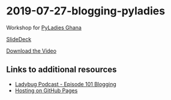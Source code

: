 # 2019-07-27-blogging-pyladies

Workshop for [PyLadies Ghana](https://twitter.com/pyladiesghana)

[SlideDeck]()

[Download the Video](https://www.dropbox.com/s/zk4uco6e1vpurkp/pyladies-ghana-tech-blogging-replay-2019-07-27.mp4?dl=0)

## Links to additional resources

- [Ladybug Podcast - Episode 101 Blogging](https://ladybug.dev/episode/blogging-101/)
- [Hosting on GitHub Pages]()
